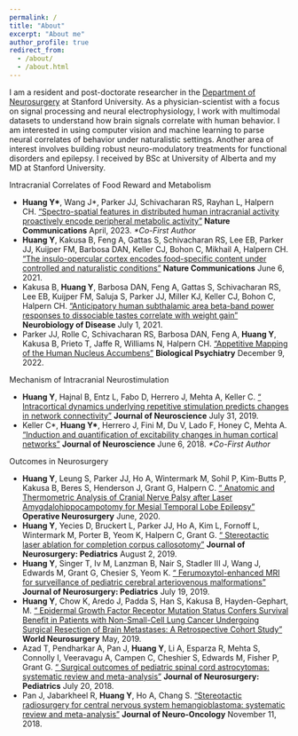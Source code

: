 ```yaml
---
permalink: /
title: "About"
excerpt: "About me"
author_profile: true
redirect_from:
  - /about/
  - /about.html
---
```


I am a resident and post-doctorate researcher in the <a href="https://dura.stanford.edu/residents/yuhao-huang.html">Department of Neurosurgery</a> at Stanford University. As a physician-scientist with a focus on signal processing and neural electrophysiology, I work with multimodal datasets to understand how brain signals correlate with human behavior. I am interested in using computer vision and machine learning to parse neural correlates of behavior under naturalistic settings. Another area of interest involves building robust neuro-modulatory treatments for functional disorders and epilepsy. I received by BSc at University of Alberta and my MD at Stanford University. 


Intracranial Correlates of Food Reward and Metabolism
* <b>Huang Y*</b>, Wang J*, Parker JJ, Schivacharan RS, Rayhan L, Halpern CH.  <a href="https://www.nature.com/ncomms">“Spectro-spatial features in distributed human intracranial activity proactively encode peripheral metabolic activity”</a>  <b> Nature Communications</b> April, 2023. <i>*Co-First Author</i>
* <b>Huang Y</b>, Kakusa B, Feng A, Gattas S, Schivacharan RS, Lee EB, Parker JJ, Kuijper FM, Barbosa DAN, Keller CJ, Bohon C, Mikhail A, Halpern CH.  <a href="https://www.nature.com/articles/s41467-021-23885-4">“The insulo-opercular cortex encodes food-specific content under controlled and naturalistic conditions”</a>  <b> Nature Communications</b> June 6, 2021.
* Kakusa B, <b>Huang Y</b>, Barbosa DAN, Feng A, Gattas S, Schivacharan RS, Lee EB, Kuijper FM, Saluja S, Parker JJ, Miller KJ, Keller CJ, Bohon C, Halpern CH.  <a href="https://www.sciencedirect.com/science/article/pii/S0969996121000978">“Anticipatory human subthalamic area beta-band power responses to dissociable tastes correlate with weight gain”</a>  <b> Neurobiology of Disease</b> July 1, 2021.
* Parker JJ, Rolle C, Schivacharan RS, Barbosa DAN, Feng A, <b>Huang Y</b>, Kakusa B, Prieto T, Jaffe R, Williams N, Halpern CH.  <a href="https://www.biologicalpsychiatryjournal.com/article/S0006-3223(22)01598-0/fulltext">“Appetitive Mapping of the Human Nucleus Accumbens”</a>  <b> Biological Psychiatry</b> December 9, 2022.

Mechanism of Intracranial Neurostimulation
* <b>Huang Y</b>, Hajnal B, Entz L, Fabo D, Herrero J, Mehta A, Keller C.  <a href="https://www.jneurosci.org/content/39/31/6122.abstract">“	Intracortical dynamics underlying repetitive stimulation predicts changes in network connectivity”</a>  <b> Journal of Neuroscience</b> July 31, 2019.
* Keller C*, <b>Huang Y*</b>, Herrero J, Fini M, Du V, Lado F, Honey C, Mehta A.  <a href="https://www.jneurosci.org/content/38/23/5384.short">“Induction and quantification of excitability changes in human cortical networks”</a>  <b> Journal of Neuroscience</b> June 6, 2018. <i>*Co-First Author</i>

Outcomes in Neurosurgery
* <b>Huang Y</b>, Leung S, Parker JJ, Ho A, Wintermark M, Sohil P, Kim-Butts P, Kakusa B, Beres S, Henderson J, Grant G, Halpern C.  <a href="https://journals.lww.com/onsonline/pages/articleviewer.aspx?year=2020&issue=06000&article=00016&type=Fulltext">“	Anatomic and Thermometric Analysis of Cranial Nerve Palsy after Laser Amygdalohippocampotomy for Mesial Temporal Lobe Epilepsy”</a>  <b> Operative Neurosurgery</b> June, 2020.
* <b>Huang Y</b>, Yecies D, Bruckert L, Parker JJ, Ho A, Kim L, Fornoff L, Wintermark M, Porter B, Yeom K, Halpern C, Grant G.  <a href="https://thejns.org/pediatrics/view/journals/j-neurosurg-pediatr/24/4/article-p433.xml">“	Stereotactic laser ablation for completion corpus callosotomy”</a>  <b> Journal of Neurosurgery: Pediatrics</b> August 2, 2019.
* <b>Huang Y</b>, Singer T, Iv M, Lanzman B, Nair S, Stadler III J, Wang J, Edwards M, Grant G, Chesier S, Yeom K.  <a href="https://thejns.org/pediatrics/view/journals/j-neurosurg-pediatr/24/4/article-p407.xml">“	Ferumoxytol-enhanced MRI for surveillance of pediatric cerebral arteriovenous malformations”</a>  <b> Journal of Neurosurgery: Pediatrics</b> July 19, 2019.
* <b>Huang Y</b>, Chow K, Aredo J, Padda S, Han S, Kakusa B, Hayden-Gephart, M.  <a href="https://www.sciencedirect.com/science/article/abs/pii/S1878875019302104">“	Epidermal Growth Factor Receptor Mutation Status Confers Survival Benefit in Patients with Non-Small-Cell Lung Cancer Undergoing Surgical Resection of Brain Metastases: A Retrospective Cohort Study”</a>  <b> World Neurosurgery</b> May, 2019.
* Azad T, Pendharkar A, Pan J,  <b>Huang Y</b>, Li A, Esparza R, Mehta S, Connolly I, Veeravagu A, Campen C, Cheshier S, Edwards M, Fisher P, Grant G.  <a href="https://thejns.org/pediatrics/view/journals/j-neurosurg-pediatr/22/4/article-p404.xml">“	Surgical outcomes of pediatric spinal cord astrocytomas: systematic review and meta-analysis”</a>  <b> Journal of Neurosurgery: Pediatrics</b> July 20, 2018.
* Pan J, Jabarkheel R, <b>Huang Y</b>, Ho A, Chang S.  <a href="https://link.springer.com/article/10.1007/s11060-017-2697-0">“Stereotactic radiosurgery for central nervous system hemangioblastoma: systematic review and meta-analysis”</a>  <b> Journal of Neuro-Oncology</b> November 11, 2018.